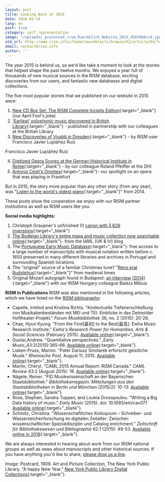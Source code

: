 ```yaml
---
layout: post
title: Looking Back at 2015
date: 2016-01-14
lang: en
post: true
category: self_representation
image: "/uploads/_processed_/csm_Rueckblick_Website_2015_45b59b0cc6.jpg"
old_url: http://www.rism.info//home/newsdetails/browse/62/article/64/looking-back-at-2015.html
email: contact@rism.info
author: ''
---
```



The year 2015 is behind us, so we'd like take a moment to look at the stories that helped shape the past twelve months. We enjoyed a year full of thousands of new musical sources in the RISM database, exciting discoveries from our users, and fantastic new databases and digital collections.

The five most popular stories that we published on our website in 2015 were:

1. [New CD Box Set: The RISM Complete Incipits Edition](/self_representation/2015/04/01/new-cd-box-set-the-rism-complete-incipits-edition.html){:target="_blank"} (our April Fool's joke)
2. ['Earliest' polyphonic music discovered in British Library](/library_stocks/2015/01/12/earliest-polyphonic-music-discovered-in-british.html){:target="_blank"} - published in partnership with our colleagues at the British Library
3. [New Discoveries of Vivaldi in Dresden](/rediscovered/2015/10/08/new-discoveries-of-vivaldi-in-dresden.html){:target="_blank"} - by RISM user Francisco Javier Lupiáñez Ruiz

Francisco Javier Lupiáñez Ruiz

4. [Digitized Opera Scores at the German Historical Institute in Rome](/library_stocks/2015/09/07/digitized-opera-scores-at-the-german-historical.html){:target="_blank"} - by our colleague Roland Pfeiffer at the DHI
5. [Antonio Cesti's Orontea](/press_reviews/2015/02/02/antonio-cestis-orontea.html){:target="_blank"}- our spotlight on an opera that was playing in Frankfurt


But in 2015, the story more popular than any other story (from any year), was "[Listen to the world's oldest piano](/rediscovered/2014/05/28/listen-to-the-worlds-oldest-piano.html){:target="_blank"}" from 2014.

These posts show the cooperation we enjoy with our RISM partner institutions as well as RISM users like you.

**Social media highlights:**

1. Christoph Graupner's unfinished (!) [canon with 5,626 inversions](https://www.facebook.com/RISM.info/photos/a.436016529772530.96645.103775449663308/1071230352917808/?type=3&theater){:target="_blank"}
2. [The Bodleian Library's entire maps and music collection now searchable online](https://iamlukirl.wordpress.com/2015/10/26/bodleians-entire-maps-and-music-collection-now-searchable-online/){:target="_blank"}- from the IAML (UK & Irl) blog
3. The [Portuguese Early Music Database](http://pemdatabase.eu/){:target="_blank"}: free access to a large number of manuscripts with musical notation written before c. 1650 preserved in many different libraries and archives in Portugal and surrounding Spanish locations
4. The "original" source of a familiar Christmas tune? "[Reno erat Rudolphus](https://youtu.be/BwkH1SAwphY){:target="_blank"}" from medieval times
5. Original Mozart autograph found in Budapest: [an interview (2014)](https://youtu.be/lRrqKZYSSIE){:target="_blank"} with our RISM Hungary colleague Balázs Mikusi

**RISM in Publications**
RISM was also mentioned in the following articles, which we have listed on the [RISM bibliography](/publications/bibliography.html):

- Capelle, Irmlind and Kristina Richts. "Kontextuelle Tiefenerschließung von Musikalienbeständen mit MEI und TEI. Einblicke in das Detmolder Hoftheater-Projekt." _Forum Musikbibliothek_ 36, no. 2 (2015): 20-26.
- Chae, Hyun Kyung. "From the First[最初] to the Best[最高]: Ewha Music Research Institute." _Ewha's Research Power for Humanities, Arts & Social Sciences_ (February 2015). [Available online](http://researchpower1.ewha.ac.kr/bbs/board.php?bo_table=2015s&wr_id=7){:target="_blank"}.
- Gustar,Andrew. "Quantitative perspectives."_Early Music_43:2(2015):365-66. [Available online](http://em.oxfordjournals.org/content/43/2.toc){:target="_blank"}.
- Lisken-Pruss, Marion. "Pater Dariusz Smolarek erforscht geistliche Musik." _Rheinische Post_, August 11, 2015. [Available online](http://www.rp-online.de/nrw/staedte/korschenbroich/pater-dariusz-smolarek-erforscht-geistliche-musik-aid-1.5303071){:target="_blank"}.
- Martin, Cheryl. "CAML 2015 Annual Report: RISM Canada." _CAML Review_ 43:2 (August 2015): 18. [Available online](http://caml.journals.yorku.ca/index.php/caml/article/view/40226/36401){:target="_blank"}.
- Nägele, Reiner. "FID Musikwissenschaft an der Bayerischen Staatsbibliothek." _Bibliotheksmagazin. Mitteilungen aus den Staatsbibliotheken in Berlin und München_ (2015/2): 10-13. [Available online](https://www.bsb-muenchen.de/fileadmin/imageswww/pdf-dateien/bibliotheksmagazin/BM2015-2.pdf){:target="_blank"}.
- Rose, Stephen, Sandra Tuppen, and Loukia Drosopoulou. "Writing a Big Data history of music." _Early Music_ (2015). doi: 10.1093/em/cav071 [Available online](http://em.oxfordjournals.org/content/early/2015/09/02/em.cav071){:target="_blank"}.
- Schmitz, Christina. "Wissenschaftliches Kolloquium – Schreiber- und Wasserzeichenforschung im digitalen Zeitalter: Zwischen wissenschaftlicher Spezialdisziplin und Catalog enrichment." _Zeitschrift für Bibliothekswesen und Bibliographie_ 62:1 (2015): 49-53. [Available online in 2016](http://dx.doi.org/10.3196/186429501562166){:target="_blank"}.

We are always interested in hearing about work from our RISM national groups as well as news about manuscripts and other historical sources. If you have anything you'd like to share, [please drop us a line](mailto:contact@rism.info "Opens window for sending email").

_Image_: Postcard, 1909. Art and Picture Collection, The New York Public Library. "A happy New Year." [New York Public Library Digital Collections](http://digitalcollections.nypl.org/items/510d47e3-4d00-a3d9-e040-e00a18064a99){:target="_blank"}.





<script type="text/javascript">var switchTo5x=true;</script><script type="text/javascript" src="http://w.sharethis.com/button/buttons.js"></script><script type="text/javascript">stLight.options({publisher: "9b601438-1ce1-49d8-bfd7-9cff5df54c17", doNotHash: false, doNotCopy: false, hashAddressBar: false});</script>